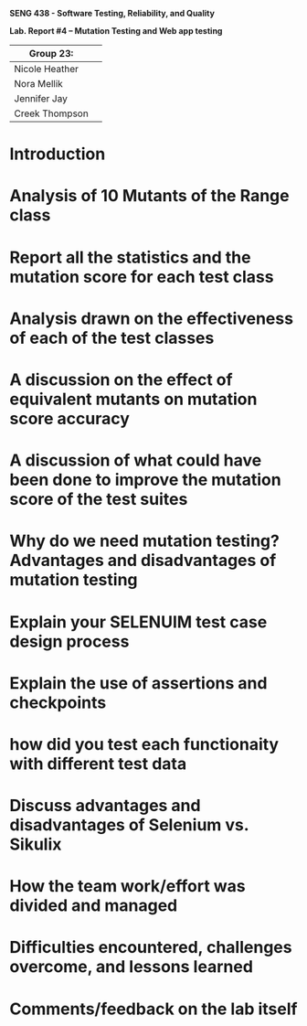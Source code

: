 **SENG 438 - Software Testing, Reliability, and Quality**

**Lab. Report \#4 – Mutation Testing and Web app testing**

| Group 23:      |     |
| -------------- | --- |
| Nicole Heather |     |
| Nora Mellik    |     |
| Jennifer Jay   |     |
| Creek Thompson |     |

# Introduction


# Analysis of 10 Mutants of the Range class 

# Report all the statistics and the mutation score for each test class



# Analysis drawn on the effectiveness of each of the test classes

# A discussion on the effect of equivalent mutants on mutation score accuracy

# A discussion of what could have been done to improve the mutation score of the test suites

# Why do we need mutation testing? Advantages and disadvantages of mutation testing

# Explain your SELENUIM test case design process

# Explain the use of assertions and checkpoints

# how did you test each functionaity with different test data

# Discuss advantages and disadvantages of Selenium vs. Sikulix

# How the team work/effort was divided and managed


# Difficulties encountered, challenges overcome, and lessons learned

# Comments/feedback on the lab itself
